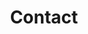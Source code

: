 ---
classes: wide
title: "Contact"
permalink: /contact/
header:
    image: "/images/cloud-computing-banner-hand.jpg"
author_profile: true
---